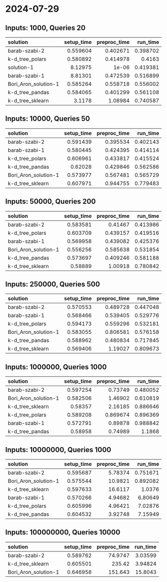 # 2024-07-29

## Inputs: 1000, Queries 20

| solution             |   setup_time |   preproc_time |   run_time |
|:---------------------|-------------:|---------------:|-----------:|
| barab-szabi-2        |     0.559604 |       0.402671 |   0.398702 |
| k-d_tree_polars      |     0.580892 |       0.414978 |   0.4163   |
| solution-1           |     8.12975  |       1e-06    |   0.419381 |
| barab-szabi-1        |     8.81301  |       0.472539 |   0.516899 |
| Bori_Aron_solution-1 |     0.585264 |       0.558718 |   0.556002 |
| k-d_tree_pandas      |     0.584065 |       0.401299 |   0.561108 |
| k-d_tree_sklearn     |     3.1178   |       1.08984  |   0.740587 |

## Inputs: 10000, Queries 50

| solution             |   setup_time |   preproc_time |   run_time |
|:---------------------|-------------:|---------------:|-----------:|
| barab-szabi-2        |     0.591439 |       0.395534 |   0.402143 |
| barab-szabi-1        |     0.580445 |       0.424395 |   0.414114 |
| k-d_tree_polars      |     0.606961 |       0.433817 |   0.415524 |
| k-d_tree_pandas      |     0.62028  |       0.429846 |   0.562586 |
| Bori_Aron_solution-1 |     0.573977 |       0.567481 |   0.565729 |
| k-d_tree_sklearn     |     0.607971 |       0.944755 |   0.779483 |

## Inputs: 50000, Queries 200

| solution             |   setup_time |   preproc_time |   run_time |
|:---------------------|-------------:|---------------:|-----------:|
| barab-szabi-2        |     0.583581 |       0.41467  |   0.413986 |
| k-d_tree_polars      |     0.603709 |       0.439157 |   0.419516 |
| barab-szabi-1        |     0.569958 |       0.439082 |   0.425376 |
| Bori_Aron_solution-1 |     0.556256 |       0.585638 |   0.531854 |
| k-d_tree_pandas      |     0.573697 |       0.409246 |   0.581188 |
| k-d_tree_sklearn     |     0.58889  |       1.00918  |   0.780842 |

## Inputs: 250000, Queries 500

| solution             |   setup_time |   preproc_time |   run_time |
|:---------------------|-------------:|---------------:|-----------:|
| barab-szabi-2        |     0.570553 |       0.489728 |   0.447048 |
| barab-szabi-1        |     0.568466 |       0.539405 |   0.529776 |
| k-d_tree_polars      |     0.594173 |       0.559296 |   0.532181 |
| Bori_Aron_solution-1 |     0.583055 |       0.806581 |   0.576158 |
| k-d_tree_pandas      |     0.588962 |       0.480834 |   0.717845 |
| k-d_tree_sklearn     |     0.569406 |       1.19027  |   0.809673 |

## Inputs: 1000000, Queries 1000

| solution             |   setup_time |   preproc_time |   run_time |
|:---------------------|-------------:|---------------:|-----------:|
| barab-szabi-2        |     0.597254 |       0.73749  |   0.480052 |
| Bori_Aron_solution-1 |     0.582506 |       1.46902  |   0.610819 |
| k-d_tree_sklearn     |     0.58357  |       2.16185  |   0.886646 |
| k-d_tree_polars      |     0.589208 |       0.869674 |   0.896369 |
| barab-szabi-1        |     0.572791 |       0.89878  |   0.988842 |
| k-d_tree_pandas      |     0.58958  |       0.74989  |   1.1868   |

## Inputs: 10000000, Queries 1000

| solution             |   setup_time |   preproc_time |   run_time |
|:---------------------|-------------:|---------------:|-----------:|
| barab-szabi-2        |     0.595687 |        5.78374 |   0.751671 |
| Bori_Aron_solution-1 |     0.575544 |       10.9821  |   0.892082 |
| k-d_tree_sklearn     |     0.597633 |       16.6117  |   1.0376   |
| barab-szabi-1        |     0.570266 |        4.94682 |   6.80649  |
| k-d_tree_polars      |     0.605996 |        4.96421 |   7.02876  |
| k-d_tree_pandas      |     0.604532 |        3.92748 |   7.15949  |

## Inputs: 100000000, Queries 10000

| solution             |   setup_time |   preproc_time |   run_time |
|:---------------------|-------------:|---------------:|-----------:|
| barab-szabi-2        |     0.589762 |        74.9747 |    3.03599 |
| k-d_tree_sklearn     |     0.605501 |       235.42   |    3.94824 |
| Bori_Aron_solution-1 |     0.646958 |       151.643  |   15.8043  |